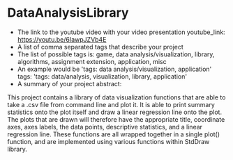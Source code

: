 # DataAnalysisLibrary

* The link to the youtube video with your video presentation
youtube_link: https://youtu.be/6IawpJZVb4E
* A list of comma separated tags that describe your project
* The list of possible tags is: game, data analysis/visualization, library, algorithms, assignment extension, application, misc
* An example would be 'tags: data analysis/visualization, application'
tags: 'tags: data/analysis, visualization, library, application'
* A summary of your project
abstract:

This project contains a library of data visualization functions that are able to take a .csv file from command line and 
plot it. It is able to print summary statistics onto the plot itself and draw a linear regression line onto the plot. The
plots that are drawn will therefore have the appropriate title, coordinate axes, axes labels, the data points, descriptive
statistics, and a linear regression line. These functions are all wrapped together in a single plot() function, and are 
implemented using various functions within StdDraw library. 
